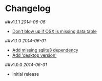 # Changelog

##v1.1.1
*2014-06-06*

- [Don't blow up if OSX is missing data table](https://github.com/chrishunt/desktop/pull/8)

##v1.1.0
*2014-06-01*

- [Add missing sqlite3 dependency](https://github.com/chrishunt/desktop/pull/1)
- [Add 'desktop version' ](https://github.com/chrishunt/desktop/pull/2)

##v1.0.0
*2014-06-01*

- Initial release
